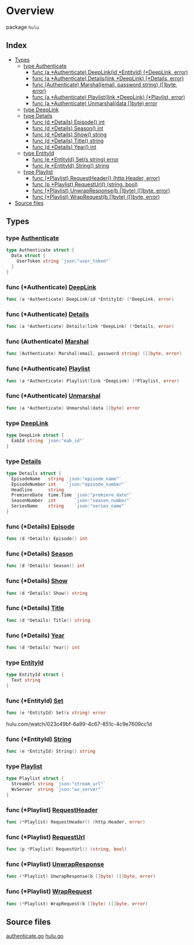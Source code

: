 # Overview

package `hulu`

## Index

- [Types](#types)
  - [type Authenticate](#type-authenticate)
    - [func (a \*Authenticate) DeepLink(id \*EntityId) (\*DeepLink, error)](#func-authenticate-deeplink)
    - [func (a \*Authenticate) Details(link \*DeepLink) (\*Details, error)](#func-authenticate-details)
    - [func (Authenticate) Marshal(email, password string) ([]byte, error)](#func-authenticate-marshal)
    - [func (a \*Authenticate) Playlist(link \*DeepLink) (\*Playlist, error)](#func-authenticate-playlist)
    - [func (a \*Authenticate) Unmarshal(data []byte) error](#func-authenticate-unmarshal)
  - [type DeepLink](#type-deeplink)
  - [type Details](#type-details)
    - [func (d \*Details) Episode() int](#func-details-episode)
    - [func (d \*Details) Season() int](#func-details-season)
    - [func (d \*Details) Show() string](#func-details-show)
    - [func (d \*Details) Title() string](#func-details-title)
    - [func (d \*Details) Year() int](#func-details-year)
  - [type EntityId](#type-entityid)
    - [func (e \*EntityId) Set(s string) error](#func-entityid-set)
    - [func (e \*EntityId) String() string](#func-entityid-string)
  - [type Playlist](#type-playlist)
    - [func (\*Playlist) RequestHeader() (http.Header, error)](#func-playlist-requestheader)
    - [func (p \*Playlist) RequestUrl() (string, bool)](#func-playlist-requesturl)
    - [func (\*Playlist) UnwrapResponse(b []byte) ([]byte, error)](#func-playlist-unwrapresponse)
    - [func (\*Playlist) WrapRequest(b []byte) ([]byte, error)](#func-playlist-wraprequest)
- [Source files](#source-files)

## Types

### type [Authenticate](./authenticate.go#L174)

```go
type Authenticate struct {
  Data struct {
    UserToken string `json:"user_token"`
  }
}
```

### func (\*Authenticate) [DeepLink](./authenticate.go#L145)

```go
func (a *Authenticate) DeepLink(id *EntityId) (*DeepLink, error)
```

### func (\*Authenticate) [Details](./authenticate.go#L92)

```go
func (a *Authenticate) Details(link *DeepLink) (*Details, error)
```

### func (Authenticate) [Marshal](./authenticate.go#L124)

```go
func (Authenticate) Marshal(email, password string) ([]byte, error)
```

### func (\*Authenticate) [Playlist](./authenticate.go#L13)

```go
func (a *Authenticate) Playlist(link *DeepLink) (*Playlist, error)
```

### func (\*Authenticate) [Unmarshal](./authenticate.go#L180)

```go
func (a *Authenticate) Unmarshal(data []byte) error
```

### type [DeepLink](./hulu.go#L30)

```go
type DeepLink struct {
  EabId string `json:"eab_id"`
}
```

### type [Details](./hulu.go#L34)

```go
type Details struct {
  EpisodeName   string `json:"episode_name"`
  EpisodeNumber int    `json:"episode_number"`
  Headline      string
  PremiereDate  time.Time `json:"premiere_date"`
  SeasonNumber  int       `json:"season_number"`
  SeriesName    string    `json:"series_name"`
}
```

### func (\*Details) [Episode](./hulu.go#L51)

```go
func (d *Details) Episode() int
```

### func (\*Details) [Season](./hulu.go#L47)

```go
func (d *Details) Season() int
```

### func (\*Details) [Show](./hulu.go#L43)

```go
func (d *Details) Show() string
```

### func (\*Details) [Title](./hulu.go#L59)

```go
func (d *Details) Title() string
```

### func (\*Details) [Year](./hulu.go#L55)

```go
func (d *Details) Year() int
```

### type [EntityId](./hulu.go#L66)

```go
type EntityId struct {
  Text string
}
```

### func (\*EntityId) [Set](./hulu.go#L75)

```go
func (e *EntityId) Set(s string) error
```

hulu.com/watch/023c49bf-6a99-4c67-851c-4c9e7609cc1d

### func (\*EntityId) [String](./hulu.go#L70)

```go
func (e *EntityId) String() string
```

### type [Playlist](./hulu.go#L9)

```go
type Playlist struct {
  StreamUrl string `json:"stream_url"`
  WvServer  string `json:"wv_server"`
}
```

### func (\*Playlist) [RequestHeader](./hulu.go#L22)

```go
func (*Playlist) RequestHeader() (http.Header, error)
```

### func (\*Playlist) [RequestUrl](./hulu.go#L14)

```go
func (p *Playlist) RequestUrl() (string, bool)
```

### func (\*Playlist) [UnwrapResponse](./hulu.go#L26)

```go
func (*Playlist) UnwrapResponse(b []byte) ([]byte, error)
```

### func (\*Playlist) [WrapRequest](./hulu.go#L18)

```go
func (*Playlist) WrapRequest(b []byte) ([]byte, error)
```

## Source files

[authenticate.go](./authenticate.go)
[hulu.go](./hulu.go)
